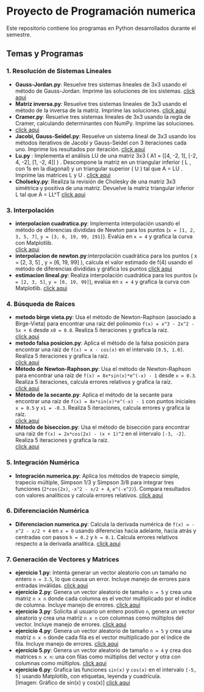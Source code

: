 # Proyecto de Programación numerica

Este repositorio contiene los programas en Python desarrollados durante el semestre.

## Temas y Programas

### 1. Resolución de Sistemas Lineales

- **Gauss-Jordan.py**: Resuelve tres sistemas lineales de 3x3 usando el método de Gauss-Jordan. Imprime las soluciones de los sistemas.
[click aqui](https://github.com/carlosgwel/Proyecto-programaci-n-num-rica/blob/main/Gauss-Jordan%20(1).py)
- **Matriz inversa.py**: Resuelve tres sistemas lineales de 3x3 usando el método de la inversa de la matriz. Imprime las soluciones.
[click aqui](https://github.com/carlosgwel/Proyecto-programaci-n-num-rica/blob/main/Matriz%20inversa%20(1).py)
- **Cramer.py**: Resuelve tres sistemas lineales de 3x3 usando la regla de Cramer, calculando determinantes con NumPy. Imprime las soluciones.
- [click aqui](https://github.com/carlosgwel/Proyecto-programaci-n-num-rica/blob/main/Cramer%20(1).py) 
- **Jacobi, Gauss-Seidel.py**: Resuelve un sistema lineal de 3x3 usando los métodos iterativos de Jacobi y Gauss-Seidel con 3 iteraciones cada uno. Imprime los resultados por iteración.
[click aqui](https://github.com/carlosgwel/Proyecto-programaci-n-num-rica/blob/main/Jacobi%2C%20Gauss-Seidel.py)
- **Lu.py** : Implementa el análisis LU de una matriz 3x3 ( A1 = [[4, -2, 1], [-2, 4, -2], [1, -2, 4]] ) . Descompone la matriz en un triangular inferior ( L , con 1s en la diagonal) y un triangular superior ( U ) tal que A = LU . Imprime las matrices L y U .
[click aqui](https://github.com/carlosgwel/Proyecto-programaci-n-num-rica/blob/main/LU.py)
- **Cholseky.py**: Realiza la revisión de Cholesky de una matriz 3x3 simétrica y  positiva de una matriz. Devuelve la matriz triangular inferior L tal que A = LL^T
  [click aqui](https://github.com/carlosgwel/Proyecto-programaci-n-num-rica/blob/main/cholseky.py)
### 3. Interpolación

- **interpolacion cuadratica.py**: Implementa interpolación usando el método de diferencias divididas de Newton para los puntos (`x = [1, 2, 3, 5, 7]`, `y = [3, 6, 19, 99, 291]`). Evalúa en `x = 4` y grafica la curva con Matplotlib.  
[click aqui](https://github.com/carlosgwel/Proyecto-programaci-n-num-rica/blob/main/interpolacion%20cuadratica.py)
- **interpolacion de newton.py**:interpolación cuadrática para los puntos ( x = [2, 3, 5] , y = [6, 19, 99] ), calcula el valor estimado de f(4) usando el método de diferencias divididas y gráfica los puntos
[click aqui](https://github.com/carlosgwel/Proyecto-programaci-n-num-rica/blob/main/interpolacion%20de%20newton.py)
- **estimacion lineal.py**: Realiza interpolación cuadrática para los puntos (`x = [2, 3, 5]`, `y = [6, 19, 99]`), evalúa en `x = 4` y grafica la curva con Matplotlib.
 [click aqui](https://github.com/carlosgwel/Proyecto-programaci-n-num-rica/blob/main/estimacion%20lineal.py)
### 4. Búsqueda de Raíces

- **metodo birge vieta.py**: Usa el método de Newton-Raphson (asociado a Birge-Vieta) para encontrar una raíz del polinomio `f(x) = x^3 - 2x^2 - 5x + 6` desde `x0 = 0.8`. Realiza 5 iteraciones y grafica la raíz.  
[click aqui](https://github.com/carlosgwel/Proyecto-programaci-n-num-rica/blob/main/metodo%20birge%20vieta%20(1).py)
- **metodo falsa posicion.py**: Aplica el método de la falsa posición para encontrar una raíz de `f(x) = x - cos(x)` en el intervalo `[0.5, 1.0]`. Realiza 5 iteraciones y grafica la raíz.  
[click aqui](https://github.com/carlosgwel/Proyecto-programaci-n-num-rica/blob/main/metodo%20falsa%20posicion%20(1).py)
- **Método de Newton-Raphson.py**: Usa el método de Newton-Raphson para encontrar una raíz de `f(x) = 8x*sin(x)*e^(-x) - 1` desde `x = 0.3`. Realiza 5 iteraciones, calcula errores relativos y grafica la raíz.  
 [click aqui](https://github.com/carlosgwel/Proyecto-programaci-n-num-rica/blob/main/M%C3%A9todo%20de%20Newton-Raphson.py)
- **Método de la secante.py**: Aplica el método de la secante para encontrar una raíz de `f(x) = 8x*sin(x)*e^(-x) - 1` con puntos iniciales `x = 0.5` y `x1 = -0.3`. Realiza 5 iteraciones, calcula errores y grafica la raíz.  
[click aqui](https://github.com/carlosgwel/Proyecto-programaci-n-num-rica/blob/main/M%C3%A9todo%20de%20la%20secante%20(1).py)
- **Método de biseccion.py**: Usa el método de bisección para encontrar una raíz de `f(x) = 2x*cos(2x) - (x + 1)^2` en el intervalo `[-3, -2]`. Realiza 5 iteraciones y grafica la raíz.  
[click aqui](https://github.com/carlosgwel/Proyecto-programaci-n-num-rica/blob/main/M%C3%A9todo%20de%20biseccion.py)
### 5. Integración Numérica

- **Integración numerica.py**: Aplica los métodos de trapecio simple, trapecio múltiple, Simpson 1/3 y Simpson 3/8 para integrar tres funciones (`2*cos(2x)`, `-x^2 - x/2 + 4`, `e^(-x^2)`). Compara resultados con valores analíticos y calcula errores relativos.
[click aqui](https://github.com/carlosgwel/Proyecto-programaci-n-num-rica/blob/main/Integraci%C3%B3n%20numerica.py)
### 6. Diferenciación Numérica

- **Diferenciacion numerica.py**: Calcula la derivada numérica de `f(x) = -x^2 - x/2 + 4` en `x = 0` usando diferencias hacia adelante, hacia atrás y centradas con pasos `h = 0.2` y `h = 0.1`. Calcula errores relativos respecto a la derivada analítica.
[click aqui](https://github.com/carlosgwel/Proyecto-programaci-n-num-rica/blob/main/Diferenciacion%20numerica.py)
### 7. Generación de Vectores y Matrices

- **ejercicio 1.py**: Intenta generar un vector aleatorio con un tamaño no entero `n = 3.5`, lo que causa un error. Incluye manejo de errores para entradas inválidas.
[click aqui](https://github.com/carlosgwel/Proyecto-programaci-n-num-rica/blob/main/ejercicio%201.py)
- **ejercicio 2.py**: Genera un vector aleatorio de tamaño `n = 5` y crea una matriz `n x n` donde cada columna es el vector multiplicado por el índice de columna. Incluye manejo de errores.
[click aqui](https://github.com/carlosgwel/Proyecto-programaci-n-num-rica/blob/main/ejercicio%202.py)
- **ejercicio 3.py**: Solicita al usuario un entero positivo `n`, genera un vector aleatorio y crea una matriz `n x n` con columnas como múltiplos del vector. Incluye manejo de errores.
[click aqui](https://github.com/carlosgwel/Proyecto-programaci-n-num-rica/blob/main/ejercicio%203.py)
- **ejercicio 4.py**: Genera un vector aleatorio de tamaño `n = 5` y crea una matriz `n x n` donde cada fila es el vector multiplicado por el índice de fila. Incluye manejo de errores.
[click aqui](https://github.com/carlosgwel/Proyecto-programaci-n-num-rica/blob/main/ejercicio%204.py)
- **ejercicio 5.py**: Genera un vector aleatorio de tamaño `n = 4` y crea dos matrices `n x n`: una con filas como múltiplos del vector y otra con columnas como múltiplos.
[click aqui](https://github.com/carlosgwel/Proyecto-programaci-n-num-rica/blob/main/ejercicio%205.py)
- **ejercicio 6.py**: Grafica las funciones `sin(x)` y `cos(x)` en el intervalo `[-5, 5]` usando Matplotlib, con etiquetas, leyenda y cuadrícula.  
  [Imagen: Gráfico de sin(x) y cos(x)]
[click aqui](https://github.com/carlosgwel/Proyecto-programaci-n-num-rica/blob/main/ejercicio%206.py)
